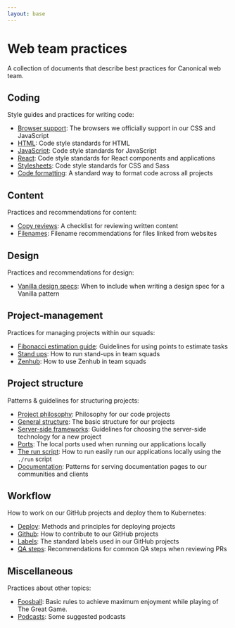 ```yaml
---
layout: base
---
```


# Web team practices

A collection of documents that describe best practices for Canonical web team.

<!--
  This table of contents is edited manually.
  Please update it whenever you add, remove or move a document,
  and check and update it whenever you get the opportunity.
-->

## Coding

Style guides and practices for writing code:

- [Browser support](/practices/coding/browser-support): The browsers we officially support in our CSS and JavaScript
- [HTML](/practices/coding/html): Code style standards for HTML
- [JavaScript](/practices/coding/javascript): Code style standards for JavaScript
- [React](/practices/coding/react): Code style standards for React components and applications
- [Stylesheets](/practices/coding/stylesheets): Code style standards for CSS and Sass
- [Code formatting](/practices/coding/code-formatting): A standard way to format code across all projects

## Content

Practices and recommendations for content:

- [Copy reviews](/practices/content/copy-reviews): A checklist for reviewing written content
- [Filenames](/practices/content/filenames): Filename recommendations for files linked from websites

## Design

Practices and recommendations for design:

- [Vanilla design specs](/practices/design/vanilla-design-specs): When to include when writing a design spec for a Vanilla pattern

## Project-management

Practices for managing projects within our squads:

- [Fibonacci estimation guide](/practices/project-management/fibonacci-estimation-guide): Guidelines for using points to estimate tasks
- [Stand ups](/practices/project-management/stand-ups): How to run stand-ups in team squads
- [Zenhub](/practices/project-management/zenhub): How to use Zenhub in team squads

## Project structure

Patterns & guidelines for structuring projects:

- [Project philosophy](project-structure/project-philosophy.md): Philosophy for our code projects
- [General structure](project-structure/general-structure.md): The basic structure for our projects
- [Server-side frameworks](project-structure/server-side-frameworks.md): Guidelines for choosing the server-side technology for a new project
- [Ports](/practices/local-development/ports): The local ports used when running our applications locally
- [The run script](/practices/local-development/the-run-script): How to run easily run our applications locally using the `./run` script
- [Documentation](/practices/solutions/documentation): Patterns for serving documentation pages to our communities and clients

## Workflow

How to work on our GitHub projects and deploy them to Kubernetes:

- [Deploy](/practices/workflow/deploy): Methods and principles for deploying projects
- [Github](/practices/workflow/github): How to contribute to our GitHub projects
- [Labels](/practices/workflow/labels): The standard labels used in our GitHub projects
- [QA steps](/practices/workflow/qa-steps): Recommendations for common QA steps when reviewing PRs

## Miscellaneous

Practices about other topics:

- [Foosball](/practices/miscellaneous/foosball): Basic rules to achieve maximum enjoyment while playing of The Great Game.
- [Podcasts](/practices/miscellaneous/podcasts): Some suggested podcasts
